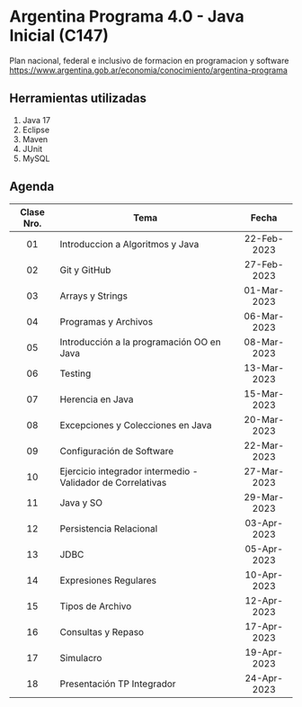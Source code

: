 # Argentina Programa 4.0 - Java Inicial (C147)
Plan nacional, federal e inclusivo de formacion en programacion y software \
https://www.argentina.gob.ar/economia/conocimiento/argentina-programa

## Herramientas utilizadas
1. Java 17
2. Eclipse
3. Maven
4. JUnit
5. MySQL

## Agenda

| Clase Nro. | Tema | Fecha |
|:-:|---|:-:|
| 01|   Introduccion a Algoritmos y Java							|22-Feb-2023|
| 02|	Git y GitHub												|27-Feb-2023|
| 03|	Arrays y Strings											|01-Mar-2023|
| 04|	Programas y Archivos										|06-Mar-2023|
| 05|	Introducción a la programación OO en Java					|08-Mar-2023|
| 06|	Testing														|13-Mar-2023|
| 07|	Herencia en Java											|15-Mar-2023|
| 08|	Excepciones y Colecciones en Java							|20-Mar-2023|
| 09|	Configuración de Software									|22-Mar-2023|
| 10|	Ejercicio integrador intermedio - Validador de Correlativas	|27-Mar-2023|
| 11|	Java y SO													|29-Mar-2023|
| 12|	Persistencia Relacional										|03-Apr-2023|
| 13|	JDBC														|05-Apr-2023|
| 14|	Expresiones Regulares										|10-Apr-2023|
| 15|	Tipos de Archivo											|12-Apr-2023|
| 16|	Consultas y Repaso 											|17-Apr-2023|
| 17|	Simulacro													|19-Apr-2023|
| 18|	Presentación TP Integrador									|24-Apr-2023|
